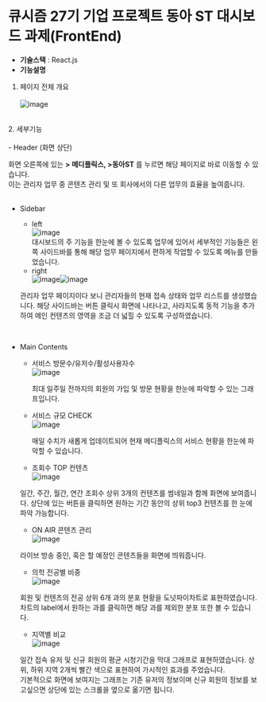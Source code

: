 # 큐시즘 27기 기업 프로젝트 동아 ST 대시보드 과제(FrontEnd)
- <b>기술스택</b> : React.js
- <b>기능설명</b>
1. 페이지 전체 개요<br><br>
![image](https://user-images.githubusercontent.com/104711336/227545876-f7732b0c-fc32-481f-9d89-1fae41342126.png)
<br>
2. 세부기능<br><br>
- Header (화면 상단)<br>

화면 오른쪽에 있는 <b>> 메디플릭스, >동아ST</b> 를 누르면 해당 페이지로 바로 이동할 수 있습니다.<br>
이는 관리자 업무 중 콘텐츠 관리 및 또 회사에서의 다른 업무의 효율을 높여줍니다. <br>
<br>
- Sidebar
  - left<br>
  ![image](https://user-images.githubusercontent.com/104711336/227540750-c8e96677-a54d-49dd-a546-6ce71c931ab2.png)<br>
  대시보드의 주 기능을 한눈에 볼 수 있도록 업무에 있어서 세부적인 기능들은 왼쪽 사이드바를 통해 해당 업무 페이지에서 편하게 작업할 수 있도록 메뉴를 만들었습니다.<br>
  - right<br>
  ![image](https://user-images.githubusercontent.com/104711336/227546328-7a6230cd-50dc-4193-9a92-ca519511afdc.png)![image](https://user-images.githubusercontent.com/104711336/227548807-9ee89fd5-ab85-42e2-b06d-ecff988bc902.png)


  관리자 업무 페이지이다 보니 관리자들의 현재 접속 상태와 업무 리스트를 생성했습니다. 해당 사이드바는 버튼 클릭시 화면에 나타나고, 사라지도록 동적 기능을 추가하여 메인 컨텐츠의 영역을 조금 더 넓힐 수 있도록 구성하였습니다. <br>
<br>

- Main Contents<br>
  - 서비스 방문수/유저수/활성사용자수<br>
  ![image](https://user-images.githubusercontent.com/104711336/227546534-df78adc2-440d-4b8c-93aa-a79218e8d75e.png)

    최대 일주일 전까지의 회원의 가입 및 방문 현황을 한눈에 파악할 수 있는 그래프입니다.<br>
  - 서비스 규모 CHECK<br>
  ![image](https://user-images.githubusercontent.com/104711336/227546726-3d81797f-5600-4453-a4e8-1604f0b50d12.png)

    매일 수치가 새롭게 업데이트되어 현재 메디플릭스의 서비스 현황을 한눈에 파악할 수 있습니다. <br>
   - 조회수 TOP 컨텐츠<br>
   ![image](https://user-images.githubusercontent.com/104711336/227546867-53f1084f-1964-4949-8775-1abaa672f154.png)

   일간, 주간, 월간, 연간 조회수 상위 3개의 컨텐츠를 썸네일과 함께 화면에 보여줍니다. 상단에 있는 버튼을 클릭하면 원하는 기간 동안의 상위 top3 컨텐츠를 한 눈에 파악 가능합니다. <br>
   - ON AIR 콘텐츠 관리<br>
   ![image](https://user-images.githubusercontent.com/104711336/227547030-cfaeb66d-fa71-45ee-8ba0-28e4c982634e.png)

   라이브 방송 중인, 혹은 할 예정인 콘텐츠들을 화면에 띄워줍니다.<br>
   - 의학 전공별 비중<br>
   ![image](https://user-images.githubusercontent.com/104711336/227547176-c67c2dad-add5-408d-96a5-1801f7feb3a4.png)

   회원 및 컨텐츠의 전공 상위 6개 과의 분포 현황을 도넛파이차트로 표현하였습니다. 차트의 label에서 원하는 과를 클릭하면 해당 과를 제외한 분포 또한 볼 수 있습니다.<br>
   - 지역별 비교<br>
   ![image](https://user-images.githubusercontent.com/104711336/227547302-8852b940-a083-46d8-88d6-476d086fbc14.png)

   일간 접속 유저 및 신규 회원의 평균 시청기간을 막대 그래프로 표현하였습니다. 상위, 하위 지역 2개씩 빨간 색으로 표현하여 가시적인 효과를 주었습니다. <br>
   기본적으로 화면에 보여지는 그래프는 기존 유저의 정보이며 신규 회원의 정보를 보고싶으면 상단에 있는 스크롤을 옆으로 옮기면 됩니다.
